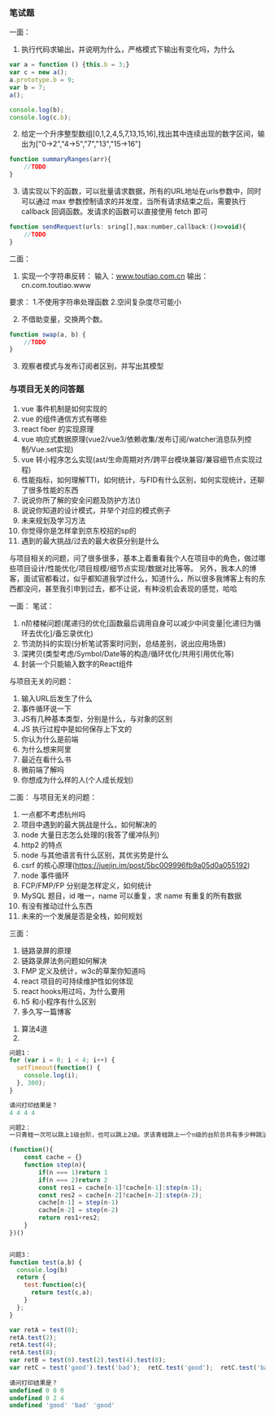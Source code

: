 ### 笔试题
一面：
1. 执行代码求输出，并说明为什么，严格模式下输出有变化吗，为什么
```js
var a = function () {this.b = 3;}
var c = new a();
a.prototype.b = 9;
var b = 7;
a();

console.log(b);
console.log(c.b);
```
2. 给定一个升序整型数组[0,1,2,4,5,7,13,15,16],找出其中连续出现的数字区间，输出为["0->2","4->5","7","13","15->16"]
```js
function summaryRanges(arr){
    //TODO
}
```
3. 请实现以下的函数，可以批量请求数据，所有的URL地址在urls参数中，同时可以通过 max 参数控制请求的并发度，当所有请求结束之后，需要执行 callback 回调函数。发请求的函数可以直接使用 fetch 即可
```js
function sendRequest(urls: sring[],max:number,callback:()=>void){
    //TODO
}
```
二面：

1. 实现一个字符串反转：
输入：www.toutiao.com.cn
输出：cn.com.toutiao.www

要求：
1.不使用字符串处理函数
2.空间复杂度尽可能小

2. 不借助变量，交换两个数。
```js
function swap(a, b) {
    //TODO
}
```
3. 观察者模式与发布订阅者区别，并写出其模型

### 与项目无关的问答题
1. vue 事件机制是如何实现的
2. vue 的组件通信方式有哪些
3. react fiber 的实现原理
4. vue 响应式数据原理(vue2/vue3/依赖收集/发布订阅/watcher消息队列控制/Vue.set实现)
5. vue 转小程序怎么实现(ast/生命周期对齐/跨平台模块兼容/兼容细节点实现过程)
6. 性能指标，如何理解TTI，如何统计，与FID有什么区别，如何实现统计，还聊了很多性能的东西
7. 说说你所了解的安全问题及防护方法()
8. 说说你知道的设计模式，并举个对应的模式例子
9. 未来规划及学习方法
10. 你觉得你是怎样拿到京东校招的sp的
11. 遇到的最大挑战/过去的最大收获分别是什么

与项目相关的问题，问了很多很多，基本上着重看我个人在项目中的角色，做过哪些项目设计/性能优化/项目规模/细节点实现/数据对比等等。
另外，我本人的博客，面试官都看过，似乎都知道我学过什么，知道什么，所以很多我博客上有的东西都没问，甚至我引申到过去，都不让说，有种没机会表现的感觉，哈哈

<!-- -------------------------- -->
一面：
笔试：
1. n阶楼梯问题(尾递归的优化[函数最后调用自身可以减少中间变量|化递归为循环去优化]/备忘录优化)
2. 节流防抖的实现(分析笔试答案时问到，总结差别，说出应用场景)
3. 深拷贝(类型考虑/Symbol/Date等的构造/循环优化/共用引用优化等)
4. 封装一个只能输入数字的React组件

与项目无关的问题：
1. 输入URL后发生了什么
2. 事件循环说一下
3. JS有几种基本类型，分别是什么，与对象的区别
4. JS 执行过程中是如何保存上下文的
5. 你认为什么是前端
6. 为什么想来阿里
7. 最近在看什么书
8. 微前端了解吗
9. 你想成为什么样的人(个人成长规划)

二面：
与项目无关的问题：
1. 一点都不考虑杭州吗
2. 项目中遇到的最大挑战是什么，如何解决的
3. node 大量日志怎么处理的(我答了缓冲队列)
4. http2 的特点
5. node 与其他语言有什么区别，其优劣势是什么
6. csrf 的核心原理(https://juejin.im/post/5bc009996fb9a05d0a055192)
7. node 事件循环
8. FCP/FMP/FP 分别是怎样定义，如何统计
9. MySQL 题目，id 唯一，name 可以重复，求 name 有重复的所有数据
10. 有没有推动过什么东西
11. 未来的一个发展是否是全栈，如何规划

三面：

1. 链路录屏的原理
2. 链路录屏法务问题如何解决
3. FMP 定义及统计，w3c的草案你知道吗
4. react 项目的可持续维护性如何体现
5. react hooks用过吗，为什么要用
6. h5 和小程序有什么区别
7. 多久写一篇博客

<!-- ------------------- -->
1. 算法4道
2. 
```js
问题1：
for (var i = 0; i < 4; i++) {
  setTimeout(function() {
    console.log(i);
  }, 300);
}

请问打印结果是？
4 4 4 4

问题2：
一只青蛙一次可以跳上1级台阶，也可以跳上2级。求该青蛙跳上一个n级的台阶总共有多少种跳法

(function(){
    const cache = {}
    function step(n){
        if(n === 1)return 1
        if(n === 2)return 2
        const res1 = cache[n-1]?cache[n-1]:step(n-1);
        const res2 = cache[n-2]?cache[n-2]:step(n-2);
        cache[n-1] = step(n-1)
        cache[n-2] = step(n-2)
        return res1+res2;
    }
})()


问题3：
function test(a,b) {
  console.log(b)
  return {
    test:function(c){
      return test(c,a);
    }
  };
}

var retA = test(0);  
retA.test(2);  
retA.test(4);  
retA.test(8);
var retB = test(0).test(2).test(4).test(8);
var retC = test('good').test('bad');  retC.test('good');  retC.test('bad');
 
请问打印结果是？
undefined 0 0 0
undefined 0 2 4
undefined 'good' 'bad' 'good'
```